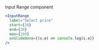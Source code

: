 Input Range component

```jsx
<InputRange
  label="Select price"
  start={10} 
  end={20} 
  max={100} 
  onSlideDone={(s,e) => console.log(s,e)}
/>
```